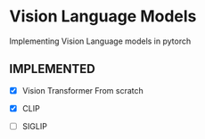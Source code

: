 
# Vision Language Models
Implementing Vision Language models in pytorch


## IMPLEMENTED

- [X]  Vision Transformer From scratch
- [X]  CLIP
- [ ]  SIGLIP



